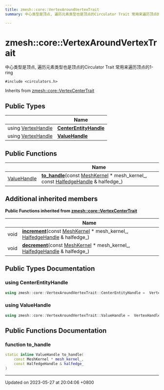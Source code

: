 ```yaml
---
title: zmesh::core::VertexAroundVertexTrait
summary: 中心类型是顶点, 遍历元素类型也是顶点的Circulator Trait 常用来遍历顶点的1-ring 

---
```


# zmesh::core::VertexAroundVertexTrait



中心类型是顶点, 遍历元素类型也是顶点的Circulator Trait 常用来遍历顶点的1-ring 


`#include <circulators.h>`

Inherits from [zmesh::core::VertexCenterTrait](Classes/structzmesh_1_1core_1_1_vertex_center_trait.md)

## Public Types

|                | Name           |
| -------------- | -------------- |
| using [VertexHandle](Classes/classzmesh_1_1core_1_1_vertex_handle.md) | **[CenterEntityHandle](Classes/structzmesh_1_1core_1_1_vertex_around_vertex_trait.md#using-centerentityhandle)**  |
| using [VertexHandle](Classes/classzmesh_1_1core_1_1_vertex_handle.md) | **[ValueHandle](Classes/structzmesh_1_1core_1_1_vertex_around_vertex_trait.md#using-valuehandle)**  |

## Public Functions

|                | Name           |
| -------------- | -------------- |
| [ValueHandle](Classes/structzmesh_1_1core_1_1_vertex_around_vertex_trait.md#using-valuehandle) | **[to_handle](Classes/structzmesh_1_1core_1_1_vertex_around_vertex_trait.md#function-to-handle)**(const [MeshKernel](Classes/classzmesh_1_1core_1_1_mesh_kernel.md) * mesh_kernel_, const [HalfedgeHandle](Classes/classzmesh_1_1core_1_1_halfedge_handle.md) & halfedge_) |

## Additional inherited members

**Public Functions inherited from [zmesh::core::VertexCenterTrait](Classes/structzmesh_1_1core_1_1_vertex_center_trait.md)**

|                | Name           |
| -------------- | -------------- |
| void | **[increment](Classes/structzmesh_1_1core_1_1_vertex_center_trait.md#function-increment)**(const [MeshKernel](Classes/classzmesh_1_1core_1_1_mesh_kernel.md) * mesh_kernel_, [HalfedgeHandle](Classes/classzmesh_1_1core_1_1_halfedge_handle.md) & halfedge_) |
| void | **[decrement](Classes/structzmesh_1_1core_1_1_vertex_center_trait.md#function-decrement)**(const [MeshKernel](Classes/classzmesh_1_1core_1_1_mesh_kernel.md) * mesh_kernel_, [HalfedgeHandle](Classes/classzmesh_1_1core_1_1_halfedge_handle.md) & halfedge_) |


## Public Types Documentation

### using CenterEntityHandle

```cpp
using zmesh::core::VertexAroundVertexTrait::CenterEntityHandle =  VertexHandle;
```


### using ValueHandle

```cpp
using zmesh::core::VertexAroundVertexTrait::ValueHandle =  VertexHandle;
```


## Public Functions Documentation

### function to_handle

```cpp
static inline ValueHandle to_handle(
    const MeshKernel * mesh_kernel_,
    const HalfedgeHandle & halfedge_
)
```


-------------------------------

Updated on 2023-05-27 at 20:04:06 +0800
